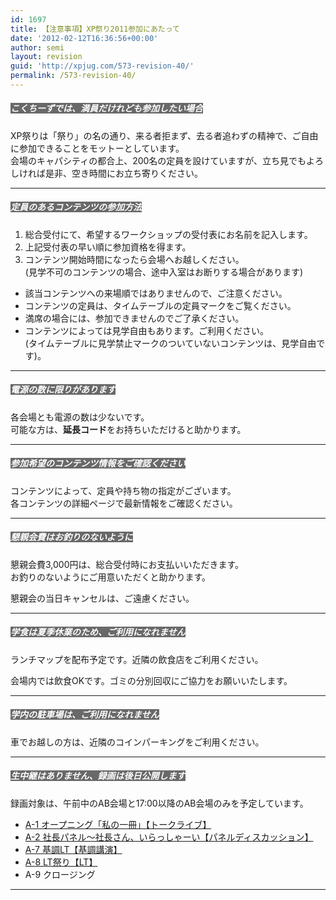 ```yaml
---
id: 1697
title: 【注意事項】XP祭り2011参加にあたって
date: '2012-02-12T16:36:56+00:00'
author: semi
layout: revision
guid: 'http://xpjug.com/573-revision-40/'
permalink: /573-revision-40/
---
```


##### <font color="#ffffff" style="background-color:#696969">こくちーずでは、満員だけれども参加したい場合</font>

XP祭りは「祭り」の名の通り、来る者拒まず、去る者追わずの精神で、ご自由に参加できることをモットーとしています。  
会場のキャパシティの都合上、200名の定員を設けていますが、立ち見でもよろしければ是非、空き時間にお立ち寄りください。

---

##### <font color="#ffffff" style="background-color:#696969">定員のあるコンテンツの参加方法</font>

1. 総合受付にて、希望するワークショップの受付表にお名前を記入します。
2. 上記受付表の早い順に参加資格を得ます。
3. コンテンツ開始時間になったら会場へお越しください。  
    (見学不可のコンテンツの場合、途中入室はお断りする場合があります)

- 該当コンテンツへの来場順ではありませんので、ご注意ください。
- コンテンツの定員は、タイムテーブルの定員マークをご覧ください。
- 満席の場合には、参加できませんのでご了承ください。
- コンテンツによっては見学自由もあります。ご利用ください。  
    (タイムテーブルに見学禁止マークのついていないコンテンツは、見学自由です)。

---

##### <font color="#ffffff" style="background-color:#696969">電源の数に限りがあります</font>

各会場とも電源の数は少ないです。  
可能な方は、**延長コード**をお持ちいただけると助かります。

---

##### <font color="#ffffff" style="background-color:#696969">参加希望のコンテンツ情報をご確認ください</font>

コンテンツによって、定員や持ち物の指定がございます。  
各コンテンツの詳細ページで最新情報をご確認ください。

---

##### <font color="#ffffff" style="background-color:#696969">懇親会費はお釣りのないように</font>

懇親会費3,000円は、総合受付時にお支払いいただきます。  
お釣りのないようにご用意いただくと助かります。

懇親会の当日キャンセルは、ご遠慮ください。

---

##### <font color="#ffffff" style="background-color:#696969">学食は夏季休業のため、ご利用になれません</font>

ランチマップを配布予定です。近隣の飲食店をご利用ください。

会場内では飲食OKです。ゴミの分別回収にご協力をお願いいたします。

---

##### <font color="#ffffff" style="background-color:#696969">学内の駐車場は、ご利用になれません</font>

車でお越しの方は、近隣のコインパーキングをご利用ください。

---

##### <font color="#ffffff" style="background-color:#696969">生中継はありません、録画は後日公開します</font>

録画対象は、午前中のAB会場と17:00以降のAB会場のみを予定しています。

- [A-1 オープニング「私の一冊」【トークライブ】](http://xpjug.com/xpx-contents-a1/ "A-1 オープニング「私の一冊」【トークライブ】")
- [A-2 社長パネル～社長さん、いらっしゃーい【パネルディスカッション】](http://xpjug.com/xpx-contents-a2/ "A-2 社長パネル～社長さん、いらっしゃーい【パネルディスカッション】")
- [A-7 基調LT【基調講演】](http://xpjug.com/xpx-contents-a7/ "A-7 基調LT【基調講演】")
- [A-8 LT祭り【LT】](http://xpjug.com/xpx-contents-a8/ "A-8 LT祭り【LT】")
- A-9 クロージング

---